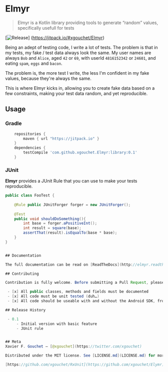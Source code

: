 # Elmyr

> Elmyr is a Kotlin library providing tools to generate “random” values, specifically usefull for tests

[![Release](https://jitpack.io/v/xgouchet/Elmyr.svg)]
(https://jitpack.io/#xgouchet/Elmyr)

Being an adept of testing code, I write a lot of tests. The problem is that in my tests, my fake / test data always look the same. My user names are always `Bob` and `Alice`, aged `42` or `69`, with userId `4816152342` or `24601`, and eating `spam`, `eggs` and `bacon`. 

The problem is, the more test I write, the less I'm confident in my fake values, because they're always the same. 

This is where Elmyr kicks in, allowing you to create fake data based on a few constraints, making your test data random, and yet reproducible. 

## Usage

### Gradle

```groovy
    repositories {
        maven { url "https://jitpack.io" }
    }
    dependencies {
        testCompile 'com.github.xgouchet.Elmyr:library:0.1'
    }
```

### JUnit

**Elmyr** provides a JUnit Rule that you can use to make your tests reproducible. 

```java
public class FooTest {
    
    @Rule public JUnitForger forger = new JUnitForger();
    
    @Test
    public void shouldDoSomething(){
        int base = forger.aPositiveInt();
        int result = square(base);
        assertThat(result).isEqualTo(base * base);
    }
}


## Documentation

The full documentation can be read on [ReadTheDocs](http://elmyr.readthedocs.io/en/latest/).

## Contributing

Contribution is fully welcome. Before submitting a Pull Request, please verify you comply with the following checklist :

 - [x] All public classes, methods and fields must be documented
 - [x] All code must be unit tested (duh…)
 - [x] All code should be useable with and without the Android SDK, from Java and Kotlin

## Release History

 - 0.1
     - Initial version with basic feature
     - JUnit rule 


## Meta
Xavier F. Gouchet – [@xgouchet](https://twitter.com/xgouchet)

Distributed under the MIT license. See [LICENSE.md](LICENSE.md) for more information.

[https://github.com/xgouchet/RxUnit](https://github.com/xgouchet/Elymr)
